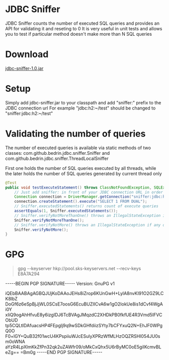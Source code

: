 JDBC Sniffer
============

JDBC Sniffer counts the number of executed SQL queries and provides an API for validating it and reseting to 0
It is very useful in unit tests and allows you to test if particular method doesn't make more than N SQL queries

Download
============
[jdbc-sniffer-1.0.jar](https://github.com/bedrin/jdbc-sniffer/raw/1.0/jdbc-sniffer-1.0.jar)

Setup
============
Simply add jdbc-sniffer.jar to your classpath and add "sniffer:" prefix to the JDBC connection url
For example "jdbc:h2:~/test" should be changed to "sniffer:jdbc:h2:~/test"

Validating the number of queries
============
The number of executed queries is available via static methods of two classes:
com.github.bedrin.jdbc.sniffer.Sniffer and com.github.bedrin.jdbc.sniffer.ThreadLocalSniffer

First one holds the number of SQL queries executed by all threads, while the later holds the number of SQL queries generated by current thread only

```java
@Test
public void testExecuteStatement() throws ClassNotFoundException, SQLException {
    // Just add sniffer: in front of your JDBC connection URL in order to enable sniffer
    Connection connection = DriverManager.getConnection("sniffer:jdbc:h2:~/test", "sa", "sa");
    connection.createStatement().execute("SELECT 1 FROM DUAL");
    // Sniffer.executedStatements() returns count of execute queries
    assertEquals(1, Sniffer.executedStatements());
    // Sniffer.verifyNotMoreThanOne() throws an IllegalStateException if more than one query was executed; it also resets the counter to 0
    Sniffer.verifyNotMoreThanOne();
    // Sniffer.verifyNotMore() throws an IllegalStateException if any query was executed
    Sniffer.verifyNotMore();
}
```

GPG
============
> gpg --keyserver hkp://pool.sks-keyservers.net --recv-keys E8A7A294

-----BEGIN PGP SIGNATURE-----
Version: GnuPG v1

iQEbBAABAgAGBQJUjKoDAAoJEHs8iZrop6KUnGwH+LylA8nvKI91O2GZ9LCK8lbZ
DoGf6z6eSpBjJjWL0SCsE7oosG6EcuBUZIICvA6w1gO2IokUe8is1dCvf4WgAi0Y
xIiQ9ogAhHfvuE8y6izgIDJ6TcBVAgJMqzdC2XHDkPB0fkfUE4R3Vmd5IFVCObUD
tp5CQLtIDAfuacsHP4FEpglj9q9wSDkGHfdiizSYty7bCFYxuQ2N+EhJF0WPgQ0O
F0+lGY+QuB32f01wcU4KPspiiuWJcESulyXPRzWfMLHzOQZRSHI054JU0sm0oWNA
aYzR4LpXlmKkZfPn32qk2uZAWfr09/oMkCxQhx5U6rByMC0oE5giIKcmvBLeZg==
=Bm0g
-----END PGP SIGNATURE-----